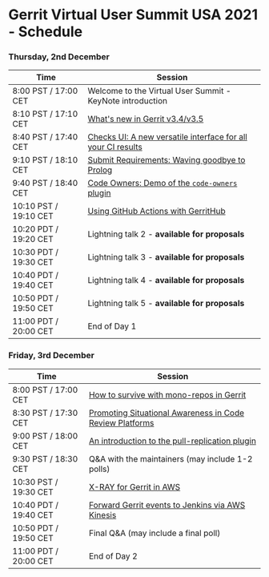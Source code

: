 # Gerrit Virtual User Summit USA 2021 - Schedule

### Thursday, 2nd December

| Time                  | Session                                                                                 |
|-----------------------|-----------------------------------------------------------------------------------------|
|  8:00 PST / 17:00 CET | Welcome to the Virtual User Summit - KeyNote introduction                               |
|  8:10 PST / 17:10 CET | [What's new in Gerrit v3.4/v3.5](sessions/gerrit-3.4-3.5.md)                            |
|  8:40 PST / 17:40 CET | [Checks UI: A new versatile interface for all your CI results](sessions/checks-ui.md)   |
|  9:10 PST / 18:10 CET | [Submit Requirements: Waving goodbye to Prolog](sessions/submit-requirements.md)        |
|  9:40 PST / 18:40 CET | [Code Owners: Demo of the `code-owners` plugin](sessions/code-owners.md)                |
| 10:10 PST / 19:10 CET | [Using GitHub Actions with GerritHub](lightning-talks/gerrithub-and-github-actions.md)  |
| 10:20 PDT / 19:20 CET | Lightning talk 2 - __available for proposals__                                          |
| 10:30 PDT / 19:30 CET | Lightning talk 3 - __available for proposals__                                          |
| 10:40 PDT / 19:40 CET | Lightning talk 4 - __available for proposals__                                          |
| 10:50 PDT / 19:50 CET | Lightning talk 5 - __available for proposals__                                          |
| 11:00 PDT / 20:00 CET | End of Day 1                                                                            |

### Friday, 3rd December

| Time                  | Session                                                                                 |
|-----------------------|-----------------------------------------------------------------------------------------|
|  8:00 PST / 17:00 CET | [How to survive with mono-repos in Gerrit](sessions/mono-repo-with-gerrit.md)           |
|  8:30 PST / 17:30 CET | [Promoting Situational Awareness in Code Review Platforms](sessions/promoting-situational-awareness-in-code-review.md) |
|  9:00 PST / 18:00 CET | [An introduction to the pull-replication plugin](sessions/pull-replication-plugin.md)                              |
|  9:30 PST / 18:30 CET | Q&A with the maintainers (may include 1-2 polls)                                        |
| 10:30 PST / 19:30 CET | [X-RAY for Gerrit in AWS](lightning-talks/xray-for-gerrit-in-aws.md)                    |
| 10:40 PDT / 19:40 CET | [Forward Gerrit events to Jenkins via AWS Kinesis](lightning-talks/forward-gerrit-events-to-jenkins-via-aws-kinesis.md) |
| 10:50 PDT / 19:50 CET | Final Q&A  (may include a final poll)                                                   |
| 11:00 PDT / 20:00 CET | End of Day 2                                                                            |
